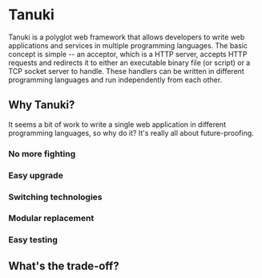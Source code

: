 # Tanuki

Tanuki is a polyglot web framework that allows developers to write web applications and services in multiple programming languages. The basic concept is simple -- an acceptor, which is a HTTP server, accepts HTTP requests and redirects it to either an executable binary file (or script) or a TCP socket server to handle. These handlers can be written in different programming languages and run independently from each other.


## Why Tanuki?

It seems a bit of work to write a single web application in different programming languages, so why do it? It's really all about future-proofing.

### No more fighting

### Easy upgrade

### Switching technologies

### Modular replacement

### Easy testing


## What's the trade-off?